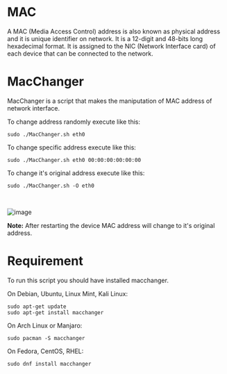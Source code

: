 # MAC
A MAC (Media Access Control) address is also known as physical address and it is unique identifier on network. It is a 12-digit and 48-bits long hexadecimal format. It is assigned to the NIC (Network Interface card) of each device that can be connected to the network.

# MacChanger

MacChanger is a script that makes the maniputation of MAC address of network interface. 

To change address randomly execute like this:
```
sudo ./MacChanger.sh eth0
```
To change specific address execute like this:
```
sudo ./MacChanger.sh eth0 00:00:00:00:00:00
```
To change it's original address execute like this:
```
sudo ./MacChanger.sh -O eth0
```

</br>

![image](https://github.com/F745H/MacChanger/assets/102409904/fc7b684c-fe90-4da7-94c5-6a2010bdb02f)


**Note:**
After restarting the device MAC address will change to it's original address.

# Requirement
To run this script you should have installed macchanger.

On Debian, Ubuntu, Linux Mint, Kali Linux:
```
sudo apt-get update
sudo apt-get install macchanger
```
On Arch Linux or Manjaro:
```
sudo pacman -S macchanger
```
On Fedora, CentOS, RHEL:
```
sudo dnf install macchanger
```
